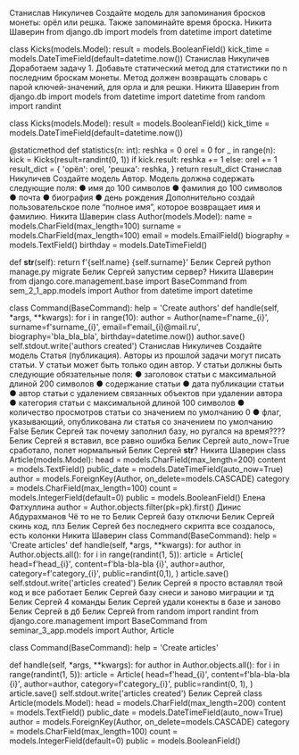 Станислав Никуличев Создайте модель для запоминания бросков монеты: орёл или решка. Также запоминайте время броска.
Никита Шаверин from django.db import models
from datetime import datetime


class Kicks(models.Model):
result = models.BooleanField()
kick_time = models.DateTimeField(default=datetime.now())
Станислав Никуличев Доработаем задачу 1. Добавьте статический метод для статистики по n последним броскам монеты. Метод должен возвращать словарь с парой ключей-значений, для орла и для решки.
Никита Шаверин from django.db import models
from datetime import datetime
from random import randint


class Kicks(models.Model):
result = models.BooleanField()
kick_time = models.DateTimeField(default=datetime.now())

@staticmethod
def statistics(n: int):
reshka = 0
orel = 0
for _ in range(n):
kick = Kicks(result=randint(0, 1))
if kick.result:
reshka += 1
else:
orel += 1
result_dict = {
'орёл': orel,
'решка': reshka,
}
return result_dict
Станислав Никуличев Создайте модель Автор. Модель должна содержать следующие поля:
● имя до 100 символов
● фамилия до 100 символов
● почта
● биография
● день рождения
Дополнительно создай пользовательское поле “полное имя”, которое возвращает имя и фамилию.
Никита Шаверин class Author(models.Model):
name = models.CharField(max_length=100)
surname = models.CharField(max_length=100)
email = models.EmailField()
biography = models.TextField()
birthday = models.DateTimeField()

def __str__(self):
return f'{self.name} {self.surname}'
Белик Сергей python manage.py migrate
Белик Сергей запустим сервер?
Никита Шаверин from django.core.management.base import BaseCommand
from sem_2_1_app.models import Author
from datetime import datetime


class Command(BaseCommand):
help = 'Create authors'
def handle(self, *args, **kwargs):
for i in range(10):
author = Author(name=f'name_{i}', surname=f'surname_{i}', email=f'email_{i}@mail.ru',
biography='bla_bla_bla', birthday=datetime.now())
author.save()
self.stdout.write('authors created')
Станислав Никуличев Создайте модель Статья (публикация). Авторы из прошлой задачи могут писать статьи. У статьи может быть только один автор. У статьи должны быть следующие обязательные поля:
● заголовок статьи с максимальной длиной 200 символов
● содержание статьи
● дата публикации статьи
● автор статьи с удалением связанных объектов при удалении автора
● категория статьи с максимальной длиной 100 символов
● количество просмотров статьи со значением по умолчанию 0
● флаг, указывающий, опубликована ли статья со значением по умолчанию False
Белик Сергей так почему заполнил базу, но ругался на время????
Белик Сергей я вставил, все равно ошибка
Белик Сергей auto_now=True сработало, полет нормальный
Белик Сергей __str__?
Никита Шаверин class Article(models.Model):
head = models.CharField(max_length=200)
content = models.TextField()
public_date = models.DateTimeField(auto_now=True)
author = models.ForeignKey(Author, on_delete=models.CASCADE)
category = models.CharField(max_length=100)
count = models.IntegerField(default=0)
public = models.BooleanField()
Елена Фатхуллина author = Author.objects.filter(pk=pk).first()
Динис Абдурахманов Чё то не то
Белик Сергей базу отключи
Белик Сергей скинь код, плз
Белик Сергей без последнего скрипта все создалось, есть колонки
Никита Шаверин class Command(BaseCommand):
help = 'Create articles'
def handle(self, *args, **kwargs):
for author in Author.objects.all():
for i in range(randint(1, 5)):
article = Article(
head=f'head_{i}',
content=f'bla-bla-bla {i}',
author=author,
category=f'category_{i}',
public=randint(0,1),
)
article.save()
self.stdout.write('articles created')
Белик Сергей я просто вставлял твой код и все работает
Белик Сергей базу снеси и заново миграции и тд
Белик Сергей 4 команды
Белик Сергей удали конекты в базе и заново
Белик Сергей в дб
Белик Сергей from random import randint
from django.core.management import BaseCommand
from seminar_3_app.models import Author, Article


class Command(BaseCommand):
help = 'Create articles'

def handle(self, *args, **kwargs):
for author in Author.objects.all():
for i in range(randint(1, 5)):
article = Article(
head=f'head_{i}',
content=f'bla-bla-bla {i}',
author=author,
category=f'category_{i}',
public=randint(0, 1),
)
article.save()
self.stdout.write('articles created')
Белик Сергей class Article(models.Model):
head = models.CharField(max_length=200)
content = models.TextField()
public_date = models.DateTimeField(auto_now=True)
author = models.ForeignKey(Author, on_delete=models.CASCADE)
category = models.CharField(max_length=100)
count = models.IntegerField(default=0)
public = models.BooleanField()